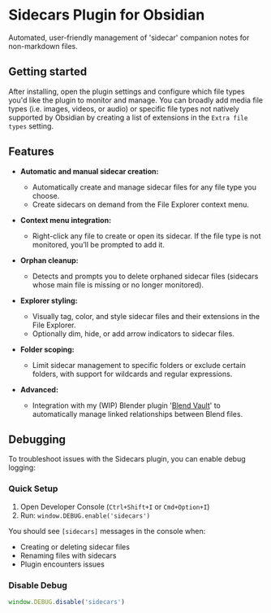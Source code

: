 # Sidecars Plugin for Obsidian

Automated, user-friendly management of 'sidecar' companion notes for non-markdown files.

## Getting started

After installing, open the plugin settings and configure which file types you'd like the plugin to monitor and manage. You can broadly add media file types (i.e. images, videos, or audio) or specific file types not natively supported by Obsidian by creating a list of extensions in the `Extra file types` setting.

## Features

- **Automatic and manual sidecar creation:**
  - Automatically create and manage sidecar files for any file type you choose.
  - Create sidecars on demand from the File Explorer context menu.

- **Context menu integration:**
  - Right-click any file to create or open its sidecar. If the file type is not monitored, you’ll be prompted to add it.

- **Orphan cleanup:**
  - Detects and prompts you to delete orphaned sidecar files (sidecars whose main file is missing or no longer monitored).

- **Explorer styling:**
  - Visually tag, color, and style sidecar files and their extensions in the File Explorer.
  - Optionally dim, hide, or add arrow indicators to sidecar files.

- **Folder scoping:**
  - Limit sidecar management to specific folders or exclude certain folders, with support for wildcards and regular expressions.

- **Advanced:**
  - Integration with my (WIP) Blender plugin '[Blend Vault](https://github.com/AMC-Albert/blend_vault_ext)' to automatically manage linked relationships between Blend files.

## Debugging

To troubleshoot issues with the Sidecars plugin, you can enable debug logging:

### Quick Setup
1. Open Developer Console (`Ctrl+Shift+I` or `Cmd+Option+I`)
2. Run: `window.DEBUG.enable('sidecars')`

You should see `[sidecars]` messages in the console when:
- Creating or deleting sidecar files
- Renaming files with sidecars
- Plugin encounters issues

### Disable Debug
```javascript
window.DEBUG.disable('sidecars')
```